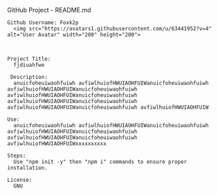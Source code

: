 
GitHub Project - README.md

    Github Username: Foxk2p
      <img src="https://avatars1.githubusercontent.com/u/63441952?v=4" alt="User Avatar" width="200" height="200">

  
   
    Project Title:
      fjdiuahfwe
    
     Description:
      anuicfoheuiwaohfuiwh avfiwlhuiofHWUIAOHFUIWanuicfoheuiwaohfuiwh avfiwlhuiofHWUIAOHFUIWanuicfoheuiwaohfuiwh avfiwlhuiofHWUIAOHFUIWanuicfoheuiwaohfuiwh avfiwlhuiofHWUIAOHFUIWanuicfoheuiwaohfuiwh avfiwlhuiofHWUIAOHFUIWanuicfoheuiwaohfuiwh avfiwlhuiofHWUIAOHFUIW

    Use:
      anuicfoheuiwaohfuiwh avfiwlhuiofHWUIAOHFUIWanuicfoheuiwaohfuiwh avfiwlhuiofHWUIAOHFUIWanuicfoheuiwaohfuiwh avfiwlhuiofHWUIAOHFUIWanuicfoheuiwaohfuiwh avfiwlhuiofHWUIAOHFUIWxxxxxxxxxx

    Steps:
      Use "npm init -y" then "npm i" commands to ensure proper installation.

    License:
      GNU
  